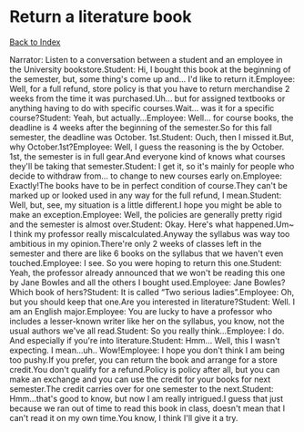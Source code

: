 # Return a literature book
[Back to Index](https://github.com/windows10010/tpoExtractor/blob/master/README.md)

Narrator: Listen to a conversation between a student and an employee in the University bookstore.Student: Hi, I bought this book at the beginning of the semester, but, some thing's come up and... I'd like to return it.Employee: Well, for a full refund, store policy is that you have to return merchandise 2 weeks from the time it was purchased.Uh... but for assigned textbooks or anything having to do with specific courses.Wait... was it for a specific course?Student: Yeah, but actually...Employee: Well... for course books, the deadline is 4 weeks after the beginning of the semester.So for this fall semester, the deadline was October. 1st.Student: Ouch, then I missed it.But, why October.1st?Employee: Well, I guess the reasoning is the by October. 1st, the semester is in full gear.And everyone kind of knows what courses they'll be taking that semester.Student: I get it, so it's mainly for people who decide to withdraw from... to change to new courses early on.Employee: Exactly!The books have to be in perfect condition of course.They can't be marked up or looked used in any way for the full refund, I mean.Student: Well, but, see, my situation is a little different.I hope you might be able to make an exception.Employee: Well, the policies are generally pretty rigid and the semester is almost over.Student: Okay. Here's what happened.Um~ I think my professor really miscalculated.Anyway the syllabus was way too ambitious in my opinion.There're only 2 weeks of classes left in the semester and there are like 6 books on the syllabus that we haven't even touched.Employee: I see. So you were hoping to return this one.Student: Yeah, the professor already announced that we won't be reading this one by Jane Bowles and all the others I bought used.Employee: Jane Bowles? Which book of hers?Student: It is called “Two serious ladies”.Employee: Oh, but you should keep that one.Are you interested in literature?Student: Well. I am an English major.Employee: You are lucky to have a professor who includes a lesser-known writer like her on the syllabus, you know, not the usual authors we've all read.Student: So you really think...Employee: I do. And especially if you're into literature.Student: Hmm... Well, this I wasn't expecting. I mean...uh.. Wow!Employee: I hope you don't think I am being too pushy.If you prefer, you can return the book and arrange for a store credit.You don't qualify for a refund.Policy is policy after all, but you can make an exchange and you can use the credit for your books for next semester.The credit carries over for one semester to the next.Student: Hmm...that's good to know, but now I am really intrigued.I guess that just because we ran out of time to read this book in class, doesn't mean that I can't read it on my own time.You know, I think I'll give it a try.
 